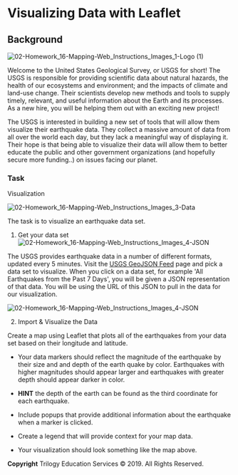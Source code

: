 # Visualizing Data with Leaflet

## Background
![02-Homework_16-Mapping-Web_Instructions_Images_1-Logo (1)](https://user-images.githubusercontent.com/60836219/105134058-a8e95d80-5aa2-11eb-819f-70a2db278eef.png)

Welcome to the United States Geological Survey, or USGS for short! The USGS is responsible for providing scientific data about natural hazards, the health of our ecosystems and environment; and the impacts of climate and land-use change. Their scientists develop new methods and tools to supply timely, relevant, and useful information about the Earth and its processes. As a new hire, you will be helping them out with an exciting new project!

The USGS is interested in building a new set of tools that will allow them visualize their earthquake data. They collect a massive amount of data from all over the world each day, but they lack a meaningful way of displaying it. Their hope is that being able to visualize their data will allow them to better educate the public and other government organizations (and hopefully secure more funding..) on issues facing our planet.

### Task

Visualization

![02-Homework_16-Mapping-Web_Instructions_Images_3-Data](https://user-images.githubusercontent.com/60836219/105133395-8c98f100-5aa1-11eb-9f54-0206b0e25098.png)

The task is to visualize an earthquake data set.

1. Get your data set
![02-Homework_16-Mapping-Web_Instructions_Images_4-JSON](https://user-images.githubusercontent.com/60836219/105133398-8d318780-5aa1-11eb-96df-f0df2faa2841.png)

The USGS provides earthquake data in a number of different formats, updated every 5 minutes. Visit the [USGS GeoJSON Feed](https://earthquake.usgs.gov/earthquakes/feed/v1.0/geojson.php) page and pick a data set to visualize. When you click on a data set, for example 'All Earthquakes from the Past 7 Days', you will be given a JSON representation of that data. You will be using the URL of this JSON to pull in the data for our visualization.

![02-Homework_16-Mapping-Web_Instructions_Images_4-JSON](https://user-images.githubusercontent.com/60836219/105133398-8d318780-5aa1-11eb-96df-f0df2faa2841.png)

2. Import & Visualize the Data

Create a map using Leaflet that plots all of the earthquakes from your data set based on their longitude and latitude.


  * Your data markers should reflect the magnitude of the earthquake by their size and and depth of the earth quake by color. Earthquakes with higher magnitudes should appear    larger and earthquakes with greater depth should appear darker in color.

* **HINT** the depth of the earth can be found as the third coordinate for each earthquake.

* Include popups that provide additional information about the earthquake when a marker is clicked.

* Create a legend that will provide context for your map data.

* Your visualization should look something like the map above.

**Copyright**
Trilogy Education Services © 2019. All Rights Reserved.

